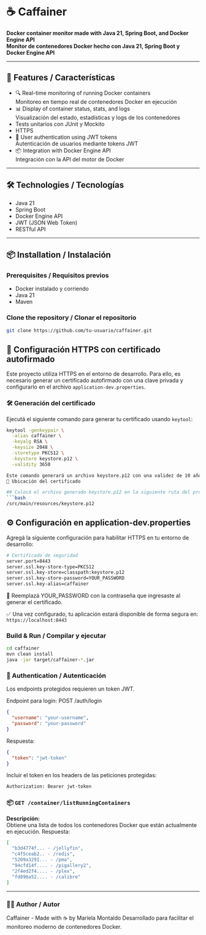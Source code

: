 # ☕ Caffainer

**Docker container monitor made with Java 21, Spring Boot, and Docker Engine API**  
**Monitor de contenedores Docker hecho con Java 21, Spring Boot y Docker Engine API**

---

## 🚀 Features / Características

- 🔍 Real-time monitoring of running Docker containers  
  Monitoreo en tiempo real de contenedores Docker en ejecución
- 📊 Display of container status, stats, and logs  
  Visualización del estado, estadísticas y logs de los contenedores
- Tests unitarios con JUnit y Mockito
- HTTPS
- 🔐 User authentication using JWT tokens  
  Autenticación de usuarios mediante tokens JWT
- 📦 Integration with Docker Engine API  
  Integración con la API del motor de Docker

---

## 🛠️ Technologies / Tecnologías

- Java 21  
- Spring Boot  
- Docker Engine API  
- JWT (JSON Web Token)  
- RESTful API  

---

## 📦 Installation / Instalación

### Prerequisites / Requisitos previos

- Docker instalado y corriendo
- Java 21
- Maven

### Clone the repository / Clonar el repositorio

```bash
git clone https://github.com/tu-usuario/caffainer.git
```
## 🔐 Configuración HTTPS con certificado autofirmado

Este proyecto utiliza HTTPS en el entorno de desarrollo. Para ello, es necesario generar un certificado autofirmado con una clave privada y configurarlo en el archivo `application-dev.properties`.

### 🛠️ Generación del certificado

Ejecutá el siguiente comando para generar tu certificado usando `keytool`:

```bash
keytool -genkeypair \
  -alias caffainer \
  -keyalg RSA \
  -keysize 2048 \
  -storetype PKCS12 \
  -keystore keystore.p12 \
  -validity 3650

Este comando generará un archivo keystore.p12 con una validez de 10 años.
📁 Ubicación del certificado

## Colocá el archivo generado keystore.p12 en la siguiente ruta del proyecto:
```bash
/src/main/resources/keystore.p12
```

##  ⚙️ Configuración en application-dev.properties
Agregá la siguiente configuración para habilitar HTTPS en tu entorno de desarrollo:

```bash
# Certificado de seguridad 
server.port=8443
server.ssl.key-store-type=PKCS12
server.ssl.key-store=classpath:keystore.p12
server.ssl.key-store-password=YOUR_PASSWORD
server.ssl.key-alias=caffainer
```
🧠 Reemplazá YOUR_PASSWORD con la contraseña que ingresaste al generar el certificado.

✅ Una vez configurado, tu aplicación estará disponible de forma segura en:
```https://localhost:8443```

### Build & Run / Compilar y ejecutar

```bash
cd caffainer
mvn clean install
java -jar target/caffainer-*.jar
```

### 🔐 Authentication / Autenticación
Los endpoints protegidos requieren un token JWT.

Endpoint para login: POST /auth/login
```json
{
  "username": "your-username",
  "password": "your-password"
}
```

Respuesta:
```json
{
  "token": "jwt-token"
}
```

Incluir el token en los headers de las peticiones protegidas:

```bash
Authorization: Bearer jwt-token
```

### 📦 `GET /container/listRunningContainers`

**Descripción:**  
Obtiene una lista de todos los contenedores Docker que están actualmente en ejecución.
Respuesta:
```json
[
  "b3d4774f... - /jellyfin",
  "c4f5ceab2.. - /redis",
  "5209a3291... - /pma",
  "94cfd14f.... - /pigallery2",
  "2f4ed2f4.... - /plex",
  "fd890a52.... - /calibre"
]
```
---

### 👨‍💻 Author / Autor
Caffainer - Made with ☕ by Mariela Montaldo
Desarrollado para facilitar el monitoreo moderno de contenedores Docker.
